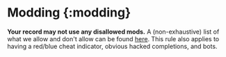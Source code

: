 # Modding {:modding}

**Your record may not use any disallowed mods.** A (non-exhaustive) list of what we allow and don't allow can be found [here](https://docs.google.com/spreadsheets/d/1M4vXMxHcYwtstB6SD9r4lPFotUXhz3IL9D_3JX8tjyE). This rule also applies to having a red/blue cheat indicator, obvious hacked completions, and bots.